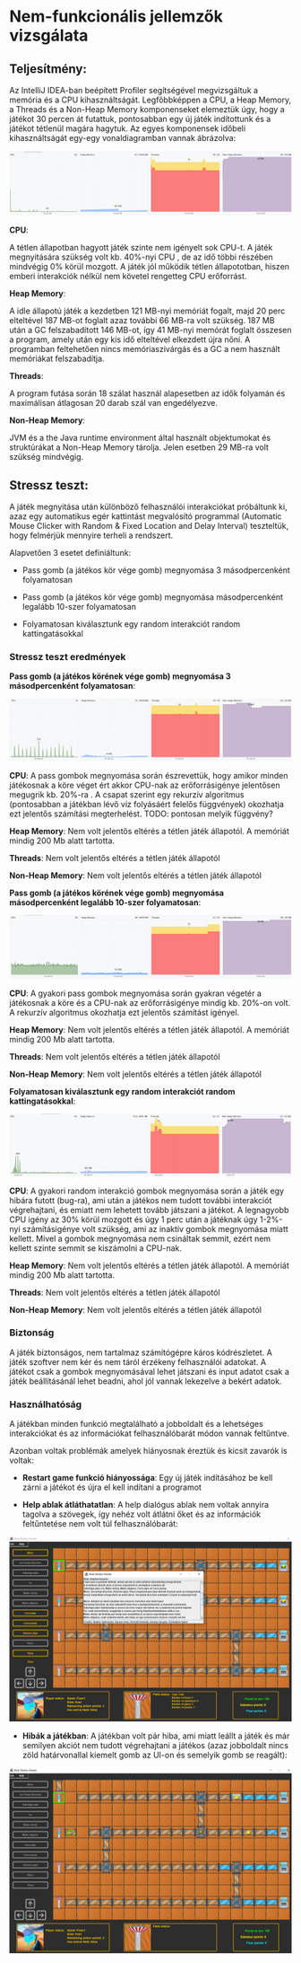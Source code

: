 
# Nem-funkcionális jellemzők vizsgálata



## Teljesítmény:

Az IntelliJ IDEA-ban beépített Profiler segítségével megvizsgáltuk a memória és a CPU kihasználtságát. Legfőbbképpen a CPU, a Heap Memory, a Threads és a Non-Heap Memory komponenseket elemeztük úgy, hogy a játékot 30 percen át futattuk, pontosabban egy új játék indítottunk és a játékot tétlenül magára hagytuk. Az egyes komponensek időbeli kihasználtságát egy-egy vonaldiagramban vannak ábrázolva:

![](f1.png)


**CPU**: 

A tétlen állapotban hagyott játék szinte nem igényelt sok CPU-t. A játék megnyitására szükség volt kb. 40%-nyi CPU , de az idő többi részében mindvégig 0% körül mozgott. A játék jól működik tétlen állapototban, hiszen emberi interakciók nélkül nem követel rengetteg CPU erőforrást. 

**Heap Memory**: 

A idle állapotú játék a kezdetben 121 MB-nyi memóriát fogalt, majd 20 perc elteltével 187 MB-ot foglalt azaz további 66 MB-ra volt szükség. 187 MB után a GC felszabadított 146 MB-ot, így 41 MB-nyi memórát foglalt összesen a program, amely után egy kis idő elteltével elkezdett újra nőni. A programban feltehetően nincs memóriaszivárgás és a GC a nem használt memóriákat felszabadítja.

**Threads**: 

A program futása során 18 szálat használ alapesetben az idők folyamán és maximálisan átlagosan 20 darab szál van engedélyezve. 


**Non-Heap Memory**: 

JVM és a  the Java runtime environment által használt objektumokat és struktúrákat a Non-Heap Memory tárolja. Jelen esetben 29 MB-ra volt szükség mindvégig.


## Stressz teszt:

A játék megnyitása után különböző felhasználói interakciókat próbáltunk ki, azaz egy automatikus egér kattintást megvalósító programmal (Automatic Mouse Clicker with Random & Fixed Location and Delay Interval) teszteltük, hogy felmérjük mennyire terheli a rendszert. 

Alapvetően 3 esetet definiáltunk:

- Pass gomb (a játékos kör vége gomb) megnyomása 3 másodpercenként folyamatosan

- Pass gomb (a játékos kör vége gomb) megnyomása másodpercenként legalább 10-szer folyamatosan

- Folyamatosan kiválasztunk egy random interakciót random kattingatásokkal


### Stressz teszt eredmények

**Pass gomb (a játékos körének vége gomb) megnyomása 3 másodpercenként folyamatosan**:

![](f2.png)

**CPU**: A pass gombok megnyomása során észrevettük, hogy amikor minden játékosnak a köre véget ért akkor CPU-nak az erőforrásigénye jelentősen megugrik kb. 20%-ra . A csapat szerint egy rekurzív algoritmus (pontosabban a játékban lévő víz folyásáért felelős függvények) okozhatja ezt jelentős számítási megterhelést. TODO: pontosan melyik függvény?

**Heap Memory**: Nem volt jelentős eltérés a tétlen játék állapotól. A memóriát mindig 200 Mb alatt tartotta.

**Threads**: Nem volt jelentős eltérés a tétlen játék állapotól

**Non-Heap Memory**: Nem volt jelentős eltérés a tétlen játék állapotól


**Pass gomb (a játékos körének vége gomb) megnyomása másodpercenként legalább 10-szer folyamatosan**:

![](f3.png)

**CPU**: A gyakori pass gombok megnyomása során gyakran végetér a játékosnak a köre és a  CPU-nak az erőforrásigénye mindig kb. 20%-on volt. A rekurzív algoritmus okozhatja ezt jelentős számítást igényel.

**Heap Memory**: Nem volt jelentős eltérés a tétlen játék állapotól. A memóriát mindig 200 Mb alatt tartotta.

**Threads**: Nem volt jelentős eltérés a tétlen játék állapotól

**Non-Heap Memory**: Nem volt jelentős eltérés a tétlen játék állapotól

**Folyamatosan kiválasztunk egy random interakciót random kattingatásokkal**:

![](f4.png)

**CPU**: A gyakori random interakció gombok megnyomása során a játék egy hibára futott (bug-ra), ami után a játékos nem tudott további interakciót végrehajtani, és emiatt nem lehetett tovább játszani a játékot. A legnagyobb CPU igény az 30% körül mozgott és úgy 1 perc után a játéknak úgy 1-2%-nyi számításigénye volt szükség, ami az inaktív gombok megnyomása miatt kellett. Mivel a gombok megnyomása nem csináltak semmit, ezért nem kellett szinte semmit se kiszámolni a CPU-nak.

**Heap Memory**: Nem volt jelentős eltérés a tétlen játék állapotól. A memóriát mindig 200 Mb alatt tartotta.

**Threads**: Nem volt jelentős eltérés a tétlen játék állapotól

**Non-Heap Memory**: Nem volt jelentős eltérés a tétlen játék állapotól


### Biztonság

A játék biztonságos, nem tartalmaz számítógépre káros kódrészletet. A játék szoftver nem kér és nem táról érzékeny felhasználói adatokat. A játékot csak a gombok megnyomásával lehet játszani és input adatot csak a játék beállításánál lehet beadni, ahol jól vannak lekezelve a bekért adatok.


### Használhatóság

A játékban minden funkció megtalálható a jobboldalt és a lehetséges interakciókat és az információkat felhasználóbarát módon vannak feltűntve.

Azonban voltak problémák amelyek hiányosnak éreztük és kicsit zavarók is voltak:

- **Restart game funkció hiányossága**: Egy új játék indításához be kell zárni a játékot és újra el kell indítani a programot

- **Help ablak átláthatatlan**: A help dialógus ablak nem voltak annyira tagolva a szövegek, így nehéz volt átlátni őket és az információk feltűntetése nem volt túl felhasználóbarát:


![](f6.png)

- **Hibák a játékban**: A játékban volt pár hiba, ami miatt leállt a játék és már semilyen akciót nem tudott végrehajtani a játékos (azaz jobboldalt nincs zöld határvonallal kiemelt gomb az UI-on és semelyik gomb se reagált):

![](f5.png)
